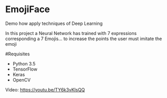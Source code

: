 # EmojiFace

Demo how apply techniques of Deep Learning 

In this project a Neural Network has trained with 7 expressions corresponding a 7 Emojis... to increase the points the user must imitate the emoji

#Requisites
+ Python 3.5
+ TensorFlow
+ Keras
+ OpenCV

Video: https://youtu.be/TY6k3vKIsQQ
